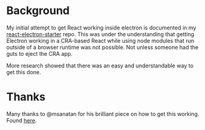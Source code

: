 # Background
My initial attempt to get React working inside electron is documented in my [react-electron-starter](https://github.com/ngphadke/react-electron-starter) repo.
This was under the understanding that getting Electron working in a CRA-based React while using node modules that run outside of a browser runtime was not possible. Not unless someone had the guts to eject the CRA app.

More research showed that there was an easy and understandable way to get this done.

# Thanks
Many thanks to @msanatan for his brilliant piece on how to get this working. Found [here](https://msanatan.com/2020/04/19/accessing-nodejs-modules-with-create-react-app-and-electron/).